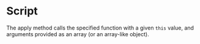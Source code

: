 # Script 

The apply method calls the specified function with a given `this` value, and arguments provided as an array (or an array-like object).

